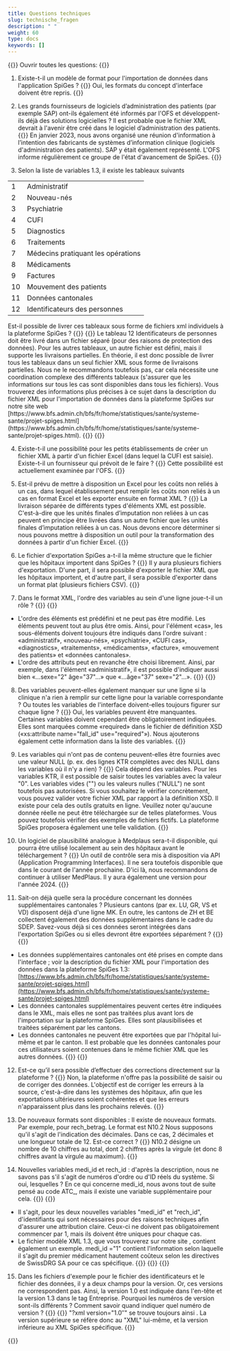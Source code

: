 ```yaml
---
title: Questions techniques 
slug: technische_fragen
description: " "
weight: 60
type: docs
keywords: []
---
```


{{<faqBlock>}}
Ouvrir toutes les questions: {{<collapsibleGroupCommand groupId="technische_fragen">}}

1. Existe-t-il un modèle de format pour l'importation de données dans l'application SpiGes ?
{{<collapsibleBlock groupId="technische_fragen">}}
Oui, les formats du concept d'interface doivent être repris. 
{{</collapsibleBlock>}}

2. Les grands fournisseurs de logiciels d’administration des patients (par exemple SAP) ont-ils également été informés par l'OFS et développent-ils déjà des solutions logicielles ? Il est probable que le fichier XML devrait à l'avenir être créé dans le logiciel d’administration des patients.
{{<collapsibleBlock groupId="technische_fragen">}}
En janvier 2023, nous avons organisé une réunion d'information à l’intention des fabricants de systèmes d’information clinique (logiciels d'administration des patients). SAP y était également représenté. L'OFS informe régulièrement ce groupe de l'état d'avancement de SpiGes.
{{</collapsibleBlock>}}

3.	Selon la liste de variables 1.3, il existe les tableaux suivants 
<table>
  <tr>
    <td> 1 </td>
    <td> Administratif </td>
  </tr>
  <tr>
    <td> 2 </td>
    <td> Nouveau-nés </td>
  </tr>
  <tr>
    <td> 3 </td>
    <td> Psychiatrie </td>
  </tr>
  <tr>
    <td> 4 </td>
    <td> CUFI </td>
  </tr>
  <tr>
    <td> 5 </td>
    <td> Diagnostics </td>
  </tr>
  <tr>
    <td> 6 </td>
    <td> Traitements </td>
  </tr>
  <tr>
    <td> 7 </td>
    <td> Médecins pratiquant les opérations </td>
  </tr>
  <tr>
    <td> 8 </td>
    <td> Médicaments </td>
  </tr>
  <tr>
    <td> 9 </td>
    <td> Factures </td>
  </tr>
  <tr>
    <td> 10 </td>
    <td> Mouvement des patients </td>
  </tr>
  <tr>
    <td> 11 </td>
    <td> Données cantonales </td>
  </tr>
  <tr>
    <td> 12 </td>
    <td> Identificateurs des personnes </td>
  </tr>
</table>
Est-il possible de livrer ces tableaux sous forme de fichiers xml individuels à la plateforme SpiGes ?
{{<collapsibleBlock groupId="technische_fragen">}}
{{<markdown>}}
Le tableau 12 Identificateurs de personnes doit être livré dans un fichier séparé (pour des raisons de protection des données). Pour les autres tableaux, un autre fichier est défini, mais il supporte les livraisons partielles. En théorie, il est donc possible de livrer tous les tableaux dans un seul fichier XML sous forme de livraisons partielles. Nous ne le recommandons toutefois pas, car cela nécessite une coordination complexe des différents tableaux (s'assurer que les informations sur tous les cas sont disponibles dans tous les fichiers).  Vous trouverez des informations plus précises à ce sujet dans la description du fichier XML pour l'importation de données dans la plateforme SpiGes sur notre site web [https://www.bfs.admin.ch/bfs/fr/home/statistiques/sante/systeme-sante/projet-spiges.html](https://www.bfs.admin.ch/bfs/fr/home/statistiques/sante/systeme-sante/projet-spiges.html).
{{</markdown>}}
{{</collapsibleBlock>}}

4. Existe-t-il une possibilité pour les petits établissements de créer un fichier XML à partir d'un fichier Excel (dans lequel la CUFI est saisie). Existe-t-il un fournisseur qui prévoit de le faire ?
{{<collapsibleBlock groupId="technische_fragen">}}
Cette possibilité est actuellement examinée par l'OFS.
{{</collapsibleBlock>}}

5. Est-il prévu de mettre à disposition un Excel pour les coûts non reliés à un cas, dans lequel établissement peut remplir les coûts non reliés à un cas en format Excel et les exporter ensuite en format XML ? 
{{<collapsibleBlock groupId="technische_fragen">}}
La livraison séparée de différents types d'éléments XML est possible. C'est-à-dire que les unités finales d’imputation non reliées à un cas peuvent en principe être livrées dans un autre fichier que les unités finales d’imputation reliées à un cas. Nous devons encore déterminer si nous pouvons mettre à disposition un outil pour la transformation des données à partir d'un fichier Excel. 
{{</collapsibleBlock>}}

6. Le fichier d'exportation SpiGes a-t-il la même structure que le fichier que les hôpitaux importent dans SpiGes ?
{{<collapsibleBlock groupId="technische_fragen">}}
Il y aura plusieurs fichiers d'exportation. D'une part, il sera possible d'exporter le fichier XML que les hôpitaux importent, et d'autre part, il sera possible d'exporter dans un format plat (plusieurs fichiers CSV).
{{</collapsibleBlock>}}

7. Dans le format XML, l'ordre des variables au sein d'une ligne joue-t-il un rôle ?
{{<collapsibleBlock groupId="technische_fragen">}}
{{<markdown>}}
- L'ordre des éléments est prédéfini et ne peut pas être modifié. Les éléments peuvent tout au plus être omis. Ainsi, pour l'élément «cas», les sous-éléments doivent toujours être indiqués dans l'ordre suivant : «administratif», «nouveau-nés», «psychiatrie», «CUFI cas», «diagnostics», «traitements», «médicaments», «facture», «mouvement des patients» et «données cantonales».  
- L'ordre des attributs peut en revanche être choisi librement. Ainsi, par exemple, dans l'élément «administratif», il est possible d'indiquer aussi bien «...sexe="2" âge="37"...» que «...âge="37" sexe="2"...». 
{{</markdown>}}
{{</collapsibleBlock>}}

8. Des variables peuvent-elles également manquer sur une ligne si la clinique n'a rien à remplir sur cette ligne pour la variable correspondante ? Ou toutes les variables de l'interface doivent-elles toujours figurer sur chaque ligne ?
{{<collapsibleBlock groupId="technische_fragen">}}
Oui, les variables peuvent être manquantes. Certaines variables doivent cependant être obligatoirement indiquées. Elles sont marquées comme «required» dans le fichier de définition XSD («xs:attribute name="fall_id" use="required"»). Nous ajouterons également cette information dans la liste des variables.
{{</collapsibleBlock>}}

9. Les variables qui n'ont pas de contenu peuvent-elles être fournies avec une valeur NULL (p. ex. des lignes KTR complètes avec des NULL dans les variables où il n'y a rien) ?
{{<collapsibleBlock groupId="technische_fragen">}}
Cela dépend des variables. Pour les variables KTR, il est possible de saisir toutes les variables avec la valeur "0". Les variables vides ("") ou les valeurs nulles ("NULL") ne sont toutefois pas autorisées. Si vous souhaitez le vérifier concrètement, vous pouvez valider votre fichier XML par rapport à la définition XSD. Il existe pour cela des outils gratuits en ligne. Veuillez noter qu'aucune donnée réelle ne peut être téléchargée sur de telles plateformes. Vous pouvez toutefois vérifier des exemples de fichiers fictifs. La plateforme SpiGes proposera également une telle validation. 
{{</collapsibleBlock>}}

10. Un logiciel de plausibilité analogue à Medplaus sera-t-il disponible, qui pourra être utilisé localement au sein des hôpitaux avant le téléchargement ?
{{<collapsibleBlock groupId="technische_fragen">}}
Un outil de contrôle sera mis à disposition via API (Application Programming Interfaces). Il ne sera toutefois disponible que dans le courant de l'année prochaine. D'ici là, nous recommandons de continuer à utiliser MedPlaus. Il y aura également une version pour l'année 2024.
{{</collapsibleBlock>}}

11. Sait-on déjà quelle sera la procédure concernant les données supplémentaires cantonales ? Plusieurs cantons (par ex. LU, GR, VS et VD) disposent déjà d'une ligne MK. En outre, les cantons de ZH et BE collectent également des données supplémentaires dans le cadre du SDEP. Savez-vous déjà si ces données seront intégrées dans l'exportation SpiGes ou si elles devront être exportées séparément ?
{{<collapsibleBlock groupId="technische_fragen">}}
{{<markdown>}}
- Les données supplémentaires cantonales ont été prises en compte dans l'interface ; voir la description du fichier XML pour l'importation des données dans la plateforme SpiGes 1.3: [https://www.bfs.admin.ch/bfs/fr/home/statistiques/sante/systeme-sante/projet-spiges.html](https://www.bfs.admin.ch/bfs/fr/home/statistiques/sante/systeme-sante/projet-spiges.html) 
- Les données cantonales supplémentaires peuvent certes être indiquées dans le XML, mais elles ne sont pas traitées plus avant lors de l'importation sur la plateforme SpiGes. Elles sont plausibilisées et traitées séparément par les cantons. 
- Les données cantonales ne peuvent être exportées que par l'hôpital lui-même et par le canton. Il est probable que les données cantonales pour ces utilisateurs soient contenues dans le même fichier XML que les autres données.
{{</markdown>}}
{{</collapsibleBlock>}}

12. Est-ce qu’il sera possible d’effectuer des corrections directement sur la plateforme ?
{{<collapsibleBlock groupId="technische_fragen">}}
Non, la plateforme n'offre pas la possibilité de saisir ou de corriger des données. L'objectif est de corriger les erreurs à la source, c'est-à-dire dans les systèmes des hôpitaux, afin que les exportations ultérieures soient cohérentes et que les erreurs n'apparaissent plus dans les prochains relevés.
{{</collapsibleBlock>}}

13. De nouveaux formats sont disponibles : Il existe de nouveaux formats. Par exemple, pour rech_betrag. Le format est N10.2 Nous supposons qu'il s'agit de l'indication des décimales. Dans ce cas, 2 décimales et une longueur totale de 12. Est-ce correct ?
{{<collapsibleBlock groupId="technische_fragen">}}
N10.2 désigne un nombre de 10 chiffres au total, dont 2 chiffres après la virgule (et donc 8 chiffres avant la virgule au maximum).
{{</collapsibleBlock>}}

14. Nouvelles variables medi_id et rech_id : d'après la description, nous ne savons pas s'il s'agit de numéros d'ordre ou d'ID réels du système. Si oui, lesquelles ? En ce qui concerne medi_id, nous avons tout de suite pensé au code ATC_, mais il existe une variable supplémentaire pour cela. 
{{<collapsibleBlock groupId="technische_fragen">}}
{{<markdown>}}
- Il s'agit, pour les deux nouvelles variables "medi_id" et "rech_id", d'identifiants qui sont nécessaires pour des raisons techniques afin d'assurer une attribution claire. Ceux-ci ne doivent pas obligatoirement commencer par 1, mais ils doivent être uniques pour chaque cas. 
- Le fichier modèle XML 1.3, que vous trouverez sur notre site , contient également un exemple. medi_id ="1" contient l'information selon laquelle il s'agit du premier médicament hautement coûteux selon les directives de SwissDRG SA pour ce cas spécifique. 
{{</markdown>}}
{{<insertImage image="Image5.png" class="edge max-w-90">}}
{{</collapsibleBlock>}}

15.	Dans les fichiers d'exemple pour le fichier des identificateurs et le fichier des données, il y a deux champs pour la version. Or, ces versions ne correspondent pas. Ainsi, la version 1.0 est indiquée dans l'en-tête et la version 1.3 dans le tag Entreprise. Pourquoi les numéros de version sont-ils différents ? Comment savoir quand indiquer quel numéro de version ?
{{<collapsibleBlock groupId="technische_fragen">}}
{{<insertImage image="Image6.jpg" class="edge max-w-90">}}
"?xml version="1.0″" se trouve toujours ainsi . La version supérieure se réfère donc au "XML" lui-même, et la version inférieure au XML SpiGes spécifique.
{{</collapsibleBlock>}}

{{</faqBlock>}}